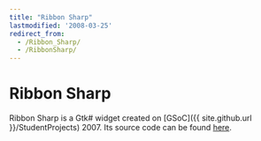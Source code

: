 ```yaml
---
title: "Ribbon Sharp"
lastmodified: '2008-03-25'
redirect_from:
  - /Ribbon_Sharp/
  - /RibbonSharp/
---
```


Ribbon Sharp
============

Ribbon Sharp is a Gtk\# widget created on [GSoC]({{ site.github.url }}/StudentProjects) 2007. Its source code can be found [here](http://mono-soc-2007.googlecode.com/svn/trunk/laurent/src/Ribbons/).


